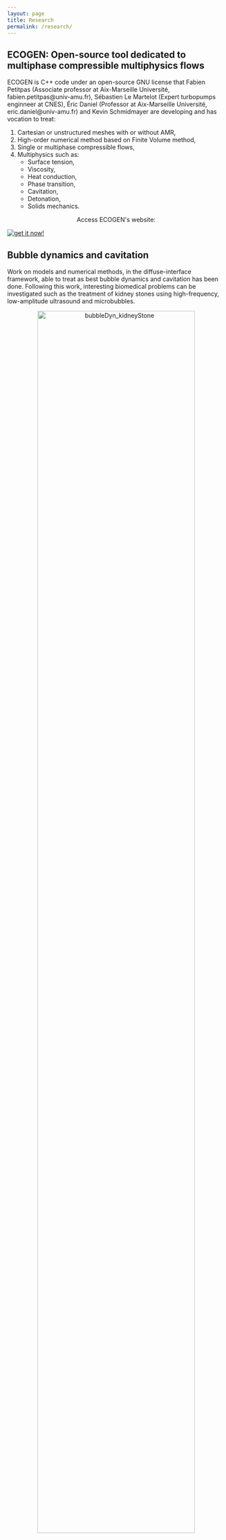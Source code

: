 ```yaml
---
layout: page
title: Research
permalink: /research/
---
```


<article>
	<h2> ECOGEN: Open-source tool dedicated to multiphase compressible multiphysics flows </h2>
	<p> ECOGEN is C++ code under an open-source GNU license that Fabien Petitpas (Associate professor at Aix-Marseille Université, fabien.petitpas@univ-amu.fr), Sébastien Le Martelot (Expert turbopumps enginneer at CNES), Éric Daniel (Professor at Aix-Marseille Université, eric.daniel@univ-amu.fr) and Kevin Schmidmayer are developing and has vocation to treat:
		<ol>
			<li> Cartesian or unstructured meshes with or without AMR, </li>
			<li> High-order numerical method based on Finite Volume method, </li>
			<li> Single or multiphase compressible flows, </li>
			<li> Multiphysics such as:
				<ul>
					<li> Surface tension, </li>
					<li> Viscosity, </li>
					<li> Heat conduction, </li>
					<li> Phase transition, </li>
					<li> Cavitation, </li>
					<li> Detonation, </li>
					<li> Solids mechanics. </li>
				</ul>
			</li>
		</ol>
	</p>
	<p style="text-align:center;">Access ECOGEN's website:</p>
	<div class="buttonECOGEN"> 
		<a href="https://code-mphi.github.io/ECOGEN/" target="_blank"> <img src="{{ "/assets/images/transparent.png" | prepend: site.baseurl }}" alt="get it now!" /> </a> 
	</div>
</article>

<article>
	<h2> Bubble dynamics and cavitation </h2>
	<p> Work on models and numerical methods, in the diffuse-interface framework, able to treat as best bubble dynamics and cavitation has been done. Following this work, interesting biomedical problems can be investigated such as the treatment of kidney stones using high-frequency, low-amplitude ultrasound and microbubbles.
	</p>
	<center><img src="{{ "/assets/images/bubbleDyn_kidneyStone.png" | prepend: site.baseurl }}" alt="bubbleDyn_kidneyStone" style="width: 85%; height: 85%;" /></center>
	<figcaption>Collapse of a microbubble at the surface of urinary stone. On the left, image of a kidney stone. On the right, snapshots of experimental (a) and simulation (b) results. In (b), the upper half shows pressure in color on a logarithmic scale and the color image is overlaid by the volume fraction of gas shown in black and white, with an opacity function to render translucent surfaces. The black shows regions of high gas content. The opaqueness decreases with volume fraction until the gas volume fraction is zero (100% liquid) depicted as 100% transparent. The lower half shows numerical schlieren.</figcaption>
</article>

<article>
	<h2> Water-droplet and water-column atomization </h2>
	<p> A new model and numerical method have been proposed to solve multiphase compressible flows with surface tension:
		This new model is in agreement with physical principles of conservation, respects the second law of thermodynamics and is shown hyperbolic in a 3D framework. A new numerical method is also proposed where the global system of equations is split into several submodels. Each submodel is hyperbolic and can be solved with an adequate numerical method. The surface-tension effects were earlier validated thanks to comparison with analytical solutions (Laplace law) and has been shown to give better results than the traditional source-term-integration method. The simulations are also using a new Adaptive Mesh Refinement method (AMR) method. The water-droplet and water-column breakup is made by a high-speed flow behind a shock wave to therefore proceed to the atomization.
	</p>
	<center><iframe src="https://player.vimeo.com/video/169677099" width="512" height="288" frameborder="0" allow="autoplay; fullscreen" allowfullscreen></iframe></center>
	<figcaption>Early stages of a water-column breakup by a shock wave. Wave propagation is shown through a schlieren visualization (function of the mixture-density gradient).</figcaption>
	<p> </p>
	<center><iframe src="https://player.vimeo.com/video/365306429" width="640" height="400" frameborder="0" allow="autoplay; fullscreen" allowfullscreen></iframe></center>
	<figcaption>Atomization of a water column by a high-speed flow propagating from the left to the right and induced by a shock wave. On the upper half, the water is shown in red and the mist of micrometer water droplets is shown in blue. On the lower half, vorticity is shown.</figcaption>
	<center><img src="{{ "/assets/images/3Datom_mesh.png" | prepend: site.baseurl }}" alt="3Datom_mesh" style="width: 75%; height: 75%;" /></center>
	<figcaption>Snapshot of water-droplet atomization. Visualization of vorticity contour on the upper half with velocity-magnitude colors (high velocity in red and low velocity in blue) and visualization of the AMR mesh on the lower half colored by the different cores used (adaptive parallel load balancing is used).</figcaption>
	<p> </p>
	<center><iframe src="https://player.vimeo.com/video/365286902" width="640" height="331" frameborder="0" allow="autoplay; fullscreen" allowfullscreen></iframe></center>
	<figcaption>Water-droplet atomization. Visualization of volume-fraction contour on the left and vorticity contour on the right with velocity-magnitude colors (high velocity in red and low velocity in blue).</figcaption>
</article>

<article>
	<h2> Sediment-laden density currents propagating down slopes into stratified ambient </h2>
	<center><img src="{{ "/assets/images/turbidity_3D.png" | prepend: site.baseurl }}" alt="turbidity_3D" style="width: 90%; height: 90%;" /></center>
	<p> Intrusions can form when sediment-laden gravity currents propagate down the continental slope into the density stratified ambient ocean. As the particles settle from the initially bottom propagating sediment-laden current, its bulk density decreases, and it eventually lifts off the ground to propagate as an intrusion current. Numerical simulations have been performed to study such currents in the lock-exchange configuration. The flow characteristics of the currents, such as their front speed, their lift-off location and their deposit profiles were analyzed as functions of particle size, ambient strength and Reynolds number. As a general trend, currents with larger particles lift off earlier to form intrusions, and they propagate closer to the top surface as compared to currents with smaller particles. Comparison of our simulation results with laboratory experiments of Snow and Sutherland (2014) were shown.
	</p>
	<center><img src="{{ "/assets/images/turbidity_comparisonExp.png" | prepend: site.baseurl }}" alt="turbidity_comparisonExp" /></center>
</article>

<article>
	<h2> Heat exchanger with dynamic wall </h2>
	<p> Compactness, efficiency and control of heat exchangers are of great interest in many processes. A technological breakthrough must be achieved to go further in their ability to respond to the needs. In this view, a new concept of heat exchanger at millimeter scale has been proposed. It consists in dynamically deforming at least one of the walls in order to obtain a progressive corrugated channel.
	</p>
	<p> Systematic studies were performed in single-phase flow on the different deformation parameters that allow obtaining the flow and heat-transfer characteristics of the system. The optimum operating conditions for thermal control of electronic components are determined. It has been observed the dynamic wall deformation induces a significant pumping effect. Intensification of heat transfer remains very important even for highly degraded waveforms although the pumping efficiency is reduced in this case.
	</p>
	<center><img src="{{ "/assets/images/heatExchanger_mesh.jpg" | prepend: site.baseurl }}" alt="heatExchanger_mesh" style="width: 65%; height: 65%;" /></center>
	<center><img src="{{ "/assets/images/heatExchanger_temperature.jpg" | prepend: site.baseurl }}" alt="heatExchanger_temperature" style="width: 95%; height: 95%;" /></center>
</article>
